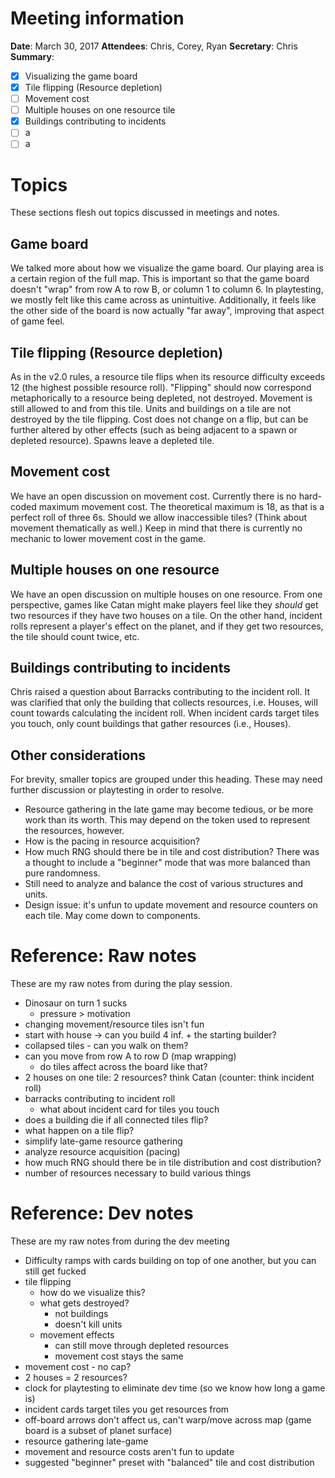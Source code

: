 # Meeting information

__Date__: March 30, 2017
__Attendees__: Chris, Corey, Ryan
__Secretary__: Chris
__Summary__:
- [x] Visualizing the game board
- [x] Tile flipping (Resource depletion)
- [ ] Movement cost
- [ ] Multiple houses on one resource tile
- [x] Buildings contributing to incidents
- [ ] a
- [ ] a

# Topics

These sections flesh out topics discussed in meetings and notes.

## Game board

We talked more about how we visualize the game board. Our playing area is a certain region of the full map. This is important so that the game board doesn't "wrap" from row A to row B, or column 1 to column 6. In playtesting, we mostly felt like this came across as unintuitive. Additionally, it feels like the other side of the board is now actually "far away", improving that aspect of game feel.

## Tile flipping (Resource depletion)

As in the v2.0 rules, a resource tile flips when its resource difficulty exceeds 12 (the highest possible resource roll). "Flipping" should now correspond metaphorically to a resource being depleted, not destroyed. Movement is still allowed to and from this tile. Units and buildings on a tile are not destroyed by the tile flipping. Cost does not change on a flip, but can be further altered by other effects (such as being adjacent to a spawn or depleted resource). Spawns leave a depleted tile.

## Movement cost

We have an open discussion on movement cost. Currently there is no hard-coded maximum movement cost. The theoretical maximum is 18, as that is a perfect roll of three 6s. Should we allow inaccessible tiles? (Think about movement thematically as well.) Keep in mind that there is currently no mechanic to lower movement cost in the game.

## Multiple houses on one resource

We have an open discussion on multiple houses on one resource. From one perspective, games like Catan might make players feel like they _should_ get two resources if they have two houses on a tile. On the other hand, incident rolls represent a player's effect on the planet, and if they get two resources, the tile should count twice, etc.

## Buildings contributing to incidents

Chris raised a question about Barracks contributing to the incident roll. It was clarified that only the building that collects resources, i.e. Houses, will count towards calculating the incident roll. When incident cards target tiles you touch, only count buildings that gather resources (i.e., Houses).

## Other considerations

For brevity, smaller topics are grouped under this heading. These may need further discussion or playtesting in order to resolve.

* Resource gathering in the late game may become tedious, or be more work than its worth. This may depend on the token used to represent the resources, however.
* How is the pacing in resource acquisition?
* How much RNG should there be in tile and cost distribution? There was a thought to include a "beginner" mode that was more balanced than pure randomness.
* Still need to analyze and balance the cost of various structures and units.
* Design issue: it's unfun to update movement and resource counters on each tile. May come down to components.

# Reference: Raw notes

These are my raw notes from during the play session.

- Dinosaur on turn 1 sucks
  - pressure > motivation
- changing movement/resource tiles isn't fun
- start with house -> can you build 4 inf. + the starting builder?
- collapsed tiles - can you walk on them?
- can you move from row A to row D (map wrapping)
  - do tiles affect across the board like that?
- 2 houses on one tile: 2 resources? think Catan (counter: think incident roll)
- barracks contributing to incident roll
  - what about incident card for tiles you touch
- does a building die if all connected tiles flip?
- what happen on a tile flip?
- simplify late-game resource gathering
- analyze resource acquisition (pacing)
- how much RNG should there be in tile distribution and cost distribution?
- number of resources necessary to build various things

# Reference: Dev notes

These are my raw notes from during the dev meeting

- Difficulty ramps with cards building on top of one another, but you can still get fucked
- tile flipping
  - how do we visualize this?
  - what gets destroyed?
    - not buildings
    - doesn't kill units
  - movement effects
    - can still move through depleted resources
    - movement cost stays the same
- movement cost - no cap?
- 2 houses = 2 resources?
- clock for playtesting to eliminate dev time (so we know how long a game is)
- incident cards target tiles you get resources from
- off-board arrows don't affect us, can't warp/move across map (game board is a subset of planet surface)
- resource gathering late-game
- movement and resource costs aren't fun to update
- suggested "beginner" preset with "balanced" tile and cost distribution
